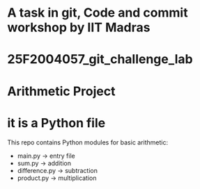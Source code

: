 # A task in git, Code and commit workshop by IIT Madras
# 25F2004057_git_challenge_lab
# Arithmetic Project
# it is a Python file
This repo contains Python modules for basic arithmetic:
- main.py → entry file
- sum.py → addition
- difference.py → subtraction
- product.py → multiplication
